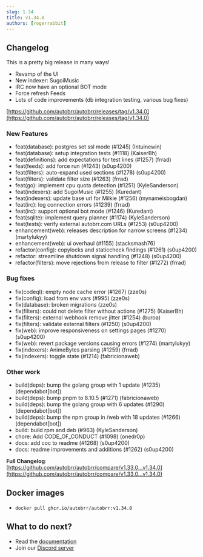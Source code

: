 ```yaml
---
slug: 1.34
title: v1.34.0
authors: [rogerrabbit]
---
```


## Changelog

This is a pretty big release in many ways!

- Revamp of the UI
- New indexer: SugoiMusic
- IRC now have an optional BOT mode
- Force refresh Feeds
- Lots of code improvements (db integration testing, various bug fixes)

[https://github.com/autobrr/autobrr/releases/tag/v1.34.0](https://github.com/autobrr/autobrr/releases/tag/v1.34.0)

### New Features

- feat(database): postgres set ssl mode (#1245) (Intuinewin)
- feat(database): setup integration tests (#1118) (KaiserBh)
- feat(definitions): add expectations for test lines (#1257) (frrad)
- feat(feeds): add force run (#1243) (s0up4200)
- feat(filters): auto-expand used sections (#1278) (s0up4200)
- feat(filters): validate filter size (#1263) (frrad)
- feat(go): implement cpu quota detection (#1251) (KyleSanderson)
- feat(indexers): add SugoiMusic (#1255) (Kuredant)
- feat(indexers): update base url for Milkie (#1256) (mynameisbogdan)
- feat(irc): log connection errors (#1239) (frrad)
- feat(irc): support optional bot mode (#1246) (Kuredant)
- feat(sqlite): implement query planner (#1174) (KyleSanderson)
- feat(tests): verify external autobrr.com URLs (#1253) (s0up4200)
- enhancement(web): releases description for narrow screens (#1234) (martylukyy)
- enhancement(web): ui overhaul (#1155) (stacksmash76)
- refactor(config): copylocks and staticcheck findings (#1261) (s0up4200)
- refactor: streamline shutdown signal handling (#1248) (s0up4200)
- refactor(filters): move rejections from release to filter (#1272) (frrad)

### Bug fixes

- fix(codeql): empty node cache error (#1267) (zze0s)
- fix(config): load from env vars (#995) (zze0s)
- fix(database): broken migrations (zze0s)
- fix(filters): could not delete filter without actions (#1275) (KaiserBh)
- fix(filters): external webhook remove jitter (#1254) (buroa)
- fix(filters): validate external filters (#1250) (s0up4200)
- fix(web): improve responsiveness on settings pages (#1270) (s0up4200)
- fix(web): revert package versions causing errors (#1274) (martylukyy)
- fix(indexers): AnimeBytes parsing (#1259) (frrad)
- fix(indexers): toggle state (#1214) (fabricionaweb)

### Other work

- build(deps): bump the golang group with 1 update (#1235) (dependabot[bot])
- build(deps): bump pnpm to 8.10.5 (#1271) (fabricionaweb)
- build(deps): bump the golang group with 6 updates (#1290) (dependabot[bot])
- build(deps): bump the npm group in /web with 18 updates (#1266) (dependabot[bot])
- build: build rpm and deb (#963) (KyleSanderson)
- chore: Add CODE_OF_CONDUCT (#1098) (onedr0p)
- docs: add coc to readme (#1268) (s0up4200)
- docs: readme improvements and additions (#1262) (s0up4200)

**Full Changelog**: [https://github.com/autobrr/autobrr/compare/v1.33.0...v1.34.0](https://github.com/autobrr/autobrr/compare/v1.33.0...v1.34.0)

## Docker images

- `docker pull ghcr.io/autobrr/autobrr:v1.34.0`

## What to do next?

- Read the [documentation](https://autobrr.com)
- Join our [Discord server](https://discord.gg/8s5d8pFhba)
